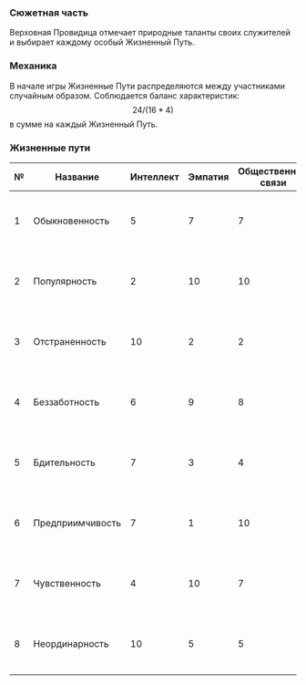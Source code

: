 ### Сюжетная часть
Верховная Провидица отмечает природные таланты своих служителей и выбирает каждому особый Жизненный Путь.
### Механика
В начале игры Жизненные Пути распределяются между участниками случайным образом. Соблюдается баланс характеристик: $$24/(16*4)$$ в сумме на каждый Жизненный Путь. 
### Жизненные пути

| № | Название | Интеллект | Эмпатия | Общественные связи | Наблюдательность | Особая способность |
| --- | --- | --- | --- | --- |  --- | --- |
| 1 | Обыкновенность | 5 | 7 | 7 | 5 | Дает 5 очков МП дополнительно перед концом игры |
| 2 | Популярность | 2 | 10 | 10 | 2 | Увеличивает кол-во получаемых очков ББ на 20% |
| 3 | Отстраненность | 10 | 2 | 2 | 10 | Дает 5 очков НТП дополнительно перед концом игры |
| 4 | Беззаботность | 6 | 9 | 8 | 1 | Дает 5 очков ББ дополнительно перед концом игры |
| 5 | Бдительность | 7 | 3 | 4 | 10 | Увеличивает кол-во получаемых очков ДР на 20% |
| 6 | Предприимчивость | 7 | 1 | 10 | 6 | Увеличивает кол-во получаемых очков МП на 20% |
| 7 | Чувственность | 4 | 10 | 7 | 3 | Дает 5 очков ДР дополнительно перед концом игры |
| 8 | Неординарность | 10 | 5 | 5 | 4 | Увеличивает кол-во получаемых очков НТП на 20% |